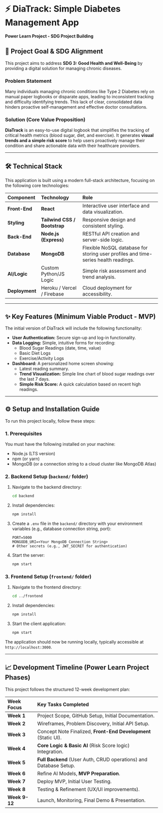 # ⚡ DiaTrack: Simple Diabetes Management App

**Power Learn Project - SDG Project Building**

## 🎯 Project Goal & SDG Alignment

This project aims to address **SDG 3: Good Health and Well-Being** by providing a digital solution for managing chronic diseases.

### Problem Statement
Many individuals managing chronic conditions like Type 2 Diabetes rely on manual paper logbooks or disparate apps, leading to inconsistent tracking and difficulty identifying trends. This lack of clear, consolidated data hinders proactive self-management and effective doctor consultations.

### Solution (Core Value Proposition)
**DiaTrack** is an easy-to-use digital logbook that simplifies the tracking of critical health metrics (blood sugar, diet, and exercise). It generates **visual trends and a simple risk score** to help users proactively manage their condition and share actionable data with their healthcare providers.

---

## 🛠️ Technical Stack

This application is built using a modern full-stack architecture, focusing on the following core technologies:

| Component | Technology | Role |
| :--- | :--- | :--- |
| **Front-End** | **React** | Interactive user interface and data visualization. |
| **Styling** | **Tailwind CSS / Bootstrap** | Responsive design and consistent styling. |
| **Back-End** | **Node.js (Express)** | RESTful API creation and server-side logic. |
| **Database** | **MongoDB** | Flexible NoSQL database for storing user profiles and time-series health readings. |
| **AI/Logic** | Custom Python/JS Logic | Simple risk assessment and trend analysis. |
| **Deployment** | Heroku / Vercel / Firebase | Cloud deployment for accessibility. |

---

## ✨ Key Features (Minimum Viable Product - MVP)

The initial version of DiaTrack will include the following functionality:

* **User Authentication:** Secure sign-up and log-in functionality.
* **Data Logging:** Simple, intuitive forms for recording:
    * Blood Sugar Readings (date, time, value)
    * Basic Diet Logs
    * Exercise/Activity Logs
* **Dashboard:** A personalized home screen showing:
    * Latest reading summary.
    * **Trend Visualization:** Simple line chart of blood sugar readings over the last 7 days.
    * **Simple Risk Score:** A quick calculation based on recent high readings.

---

## ⚙️ Setup and Installation Guide

To run this project locally, follow these steps:

### 1. Prerequisites

You must have the following installed on your machine:
* Node.js (LTS version)
* npm (or yarn)
* MongoDB (or a connection string to a cloud cluster like MongoDB Atlas)

### 2. Backend Setup (`backend/` folder)

1.  Navigate to the backend directory:
    ```bash
    cd backend
    ```
2.  Install dependencies:
    ```bash
    npm install
    ```
3.  Create a `.env` file in the `backend/` directory with your environment variables (e.g., database connection string, port):
    ```
    PORT=5000
    MONGODB_URI=<Your MongoDB Connection String>
    # Other secrets (e.g., JWT_SECRET for authentication)
    ```
4.  Start the server:
    ```bash
    npm start
    ```

### 3. Frontend Setup (`frontend/` folder)

1.  Navigate to the frontend directory:
    ```bash
    cd ../frontend
    ```
2.  Install dependencies:
    ```bash
    npm install
    ```
3.  Start the client application:
    ```bash
    npm start
    ```

The application should now be running locally, typically accessible at `http://localhost:3000`.

---

## 📈 Development Timeline (Power Learn Project Phases)

This project follows the structured 12-week development plan:

| Week Focus | Key Tasks Completed |
| :--- | :--- |
| **Week 1** | Project Scope, GitHub Setup, Initial Documentation. |
| **Week 2** | Wireframes, Problem Discovery, Initial API Setup. |
| **Week 3** | Concept Note Finalized, **Front-End Development** (Static UI). |
| **Week 4** | **Core Logic & Basic AI** (Risk Score logic) Integration. |
| **Week 5** | **Full Backend** (User Auth, CRUD operations) and Database Setup. |
| **Week 6** | Refine AI Models, **MVP Preparation**. |
| **Week 7** | Deploy MVP, Initial User Testing. |
| **Week 8** | Testing & Refinement (UX/UI improvements). |
| **Week 9-12** | Launch, Monitoring, Final Demo & Presentation. |
